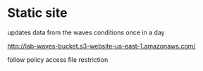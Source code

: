 # Static site

updates data from the waves conditions once in a day


http://lab-waves-bucket.s3-website-us-east-1.amazonaws.com/

follow policy access file restriction
